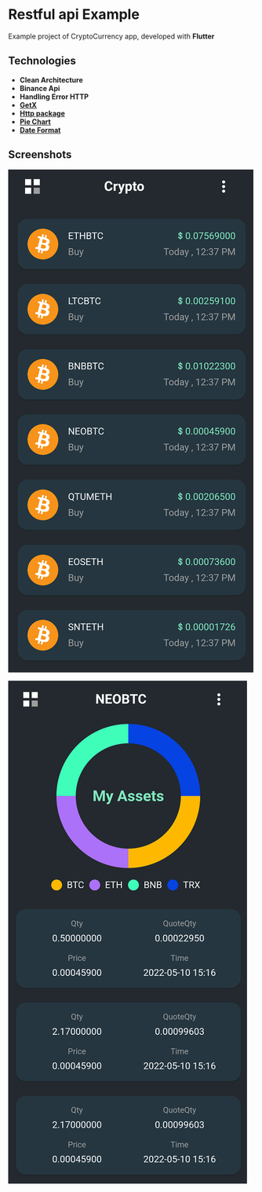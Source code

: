 # Restful api Example

Example project of CryptoCurrency app, developed with **Flutter**

## Technologies

- **Clean Architecture**
- **Binance Api**
- **Handling Error HTTP**
- **[GetX](https://pub.dev/packages/get)**
- **[Http package](https://pub.dev/packages/http)**
- **[Pie Chart](https://pub.dev/packages/pie_chart)**
- **[Date Format](https://pub.dev/packages/date_format)**

## Screenshots

![Screenshot-01](/screenshots/screenshot-01.png)

![Screenshot-02](/screenshots/screenshot-02.png)
